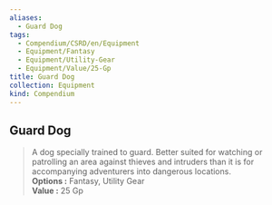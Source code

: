 ```yaml
---
aliases:
  - Guard Dog
tags:
  - Compendium/CSRD/en/Equipment
  - Equipment/Fantasy
  - Equipment/Utility-Gear
  - Equipment/Value/25-Gp
title: Guard Dog
collection: Equipment
kind: Compendium
---
```

## Guard Dog  
  
>A dog specially trained to guard. Better suited for watching or patrolling an area against thieves and intruders than it is for accompanying adventurers into dangerous locations.  
> **Options :** Fantasy, Utility Gear  
> **Value :** 25 Gp